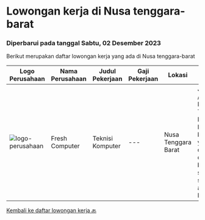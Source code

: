 
  # Lowongan kerja di Nusa tenggara-barat

  ### Diperbarui pada tanggal Sabtu, 02 Desember 2023

  Berikut merupakan daftar lowongan kerja yang ada di Nusa tenggara-barat

  |Logo Perusahaan | Nama Perusahaan | Judul Pekerjaan | Gaji Pekerjaan | Lokasi | Deskripsi | Tanggal diunggah | Pranala |
  | -------------- | --------------- | --------------- | --------- | --------- | -------------- | ------- | ----------- |
  |![logo-perusahaan](https://i.ibb.co/sqvTCh9/112815900-stock-vector-no-image-available-icon-flat-vector.webp)|Fresh Computer|Teknisi Komputer|---|Nusa Tenggara Barat|Job Deskripsi / Job Description Teknisi Komputer: Memastikan komputer yang digunakan dapat berfungsi seperti seharusnya atau tidak. Memastikan...|Kamis, 02 November 2023|https://www.jobstreet.co.id/id/job/teknisi-komputer-1037324843?token=0~85780c29-89d0-4601-a1d9-c6f27ea28c82&sectionRank=1&jobId=jobstreet-id-job-1037324843|


  [Kembali ke daftar lowongan kerja 🔙](../README.md#daftar-lowongan-kerja)
  